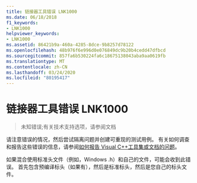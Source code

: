 ```yaml
---
title: 链接器工具错误 LNK1000
ms.date: 06/18/2018
f1_keywords:
- LNK1000
helpviewer_keywords:
- LNK1000
ms.assetid: 86421b9a-460a-4285-8dce-9b8257d78122
ms.openlocfilehash: 48b976f6e996d0e076849dc9b20b4cedd47dfbcd
ms.sourcegitcommit: 857fa6b530224fa6c18675138043aba9aa0619fb
ms.translationtype: MT
ms.contentlocale: zh-CN
ms.lasthandoff: 03/24/2020
ms.locfileid: "80195417"
---
```

# <a name="linker-tools-error-lnk1000"></a>链接器工具错误 LNK1000

> 未知错误;有关技术支持选项，请参阅文档

请注意错误的情况，然后尝试隔离问题并创建可重现的测试用例。 有关如何调查和报告这些错误的信息，请参阅[如何报告 Visual C++工具集或文档的问题](../../overview/how-to-report-a-problem-with-the-visual-cpp-toolset.md)。

如果混合使用标准头文件（例如，Windows .h）和自己的文件，可能会收到此错误。 首先包含预编译标头（如果有），然后是标准标头，然后是您自己的标头文件。
